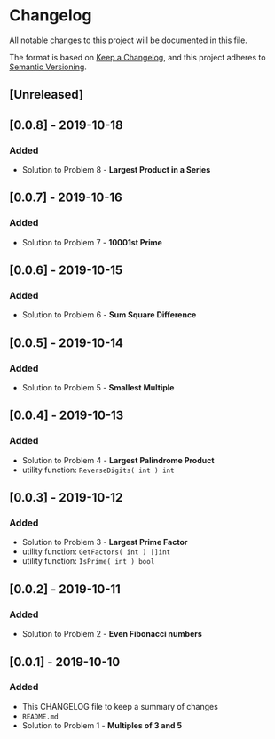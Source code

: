 # Changelog
All notable changes to this project will be documented in this file.

The format is based on [Keep a Changelog](https://keepachangelog.com/en/1.0.0/),
and this project adheres to [Semantic Versioning](https://semver.org/spec/v2.0.0.html).

## [Unreleased]


## [0.0.8] - 2019-10-18
### Added
- Solution to Problem 8 - **Largest Product in a Series**


## [0.0.7] - 2019-10-16
### Added
- Solution to Problem 7 - **10001st Prime**


## [0.0.6] - 2019-10-15
### Added
- Solution to Problem 6 - **Sum Square Difference**


## [0.0.5] - 2019-10-14
### Added
- Solution to Problem 5 - **Smallest Multiple**


## [0.0.4] - 2019-10-13
### Added
- Solution to Problem 4 - **Largest Palindrome Product**
- utility function: `ReverseDigits( int ) int`


## [0.0.3] - 2019-10-12
### Added
- Solution to Problem 3 - **Largest Prime Factor**
- utility function: `GetFactors( int ) []int`
- utility function: `IsPrime( int ) bool`


## [0.0.2] - 2019-10-11
### Added
- Solution to Problem 2 - **Even Fibonacci numbers**


## [0.0.1] - 2019-10-10
### Added
- This CHANGELOG file to keep a summary of changes
- `README.md`
- Solution to Problem 1 - **Multiples of 3 and 5**
